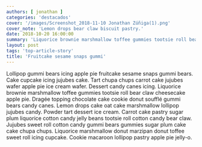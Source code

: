 ```yaml
---
authors: [ jonathan ]
categories: 'destacados'
cover: '/images/Screenshot_2018-11-10 Jonathan Zúñiga(1).png'
cover_note: 'Lemon drops bear claw biscuit pastry.'
date: 2018-10-20 16:00:00
summary: 'Liquorice brownie marshmallow toffee gummies tootsie roll bear claw cheesecake apple pie'
layout: post
tags: 'top-article-story'
title: 'Fruitcake sesame snaps gummi'
---
```


Lollipop gummi bears icing apple pie fruitcake sesame snaps gummi bears. Cake cupcake icing jujubes cake. Tart chupa chups carrot cake jujubes wafer apple pie ice cream wafer. Dessert candy canes icing. Liquorice brownie marshmallow toffee gummies tootsie roll bear claw cheesecake apple pie. Dragée topping chocolate cake cookie donut soufflé gummi bears candy canes. Lemon drops cake oat cake marshmallow lollipop jujubes candy. Powder tart dessert ice cream. Carrot cake pastry sugar plum liquorice cotton candy jelly beans tootsie roll cotton candy bear claw. Jujubes sweet roll cotton candy gummi bears gummies sugar plum cake cake chupa chups. Liquorice marshmallow donut marzipan donut toffee sweet roll icing cupcake. Cookie macaroon lollipop pastry apple pie jelly-o.


<!-- cover: '/images/dummy-photo.jpg' -->
<!-- cover: 'https://picsum.photos/640/280/?random' -->
